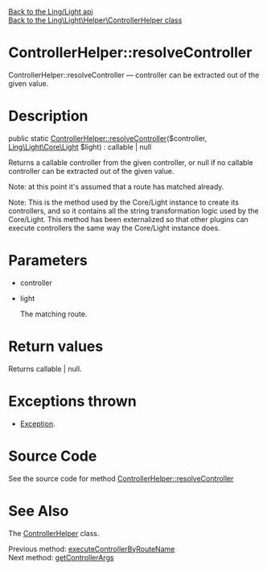 [Back to the Ling/Light api](https://github.com/lingtalfi/Light/blob/master/doc/api/Ling/Light.md)<br>
[Back to the Ling\Light\Helper\ControllerHelper class](https://github.com/lingtalfi/Light/blob/master/doc/api/Ling/Light/Helper/ControllerHelper.md)


ControllerHelper::resolveController
================



ControllerHelper::resolveController — controller can be extracted out of the given value.




Description
================


public static [ControllerHelper::resolveController](https://github.com/lingtalfi/Light/blob/master/doc/api/Ling/Light/Helper/ControllerHelper/resolveController.md)($controller, [Ling\Light\Core\Light](https://github.com/lingtalfi/Light/blob/master/doc/api/Ling/Light/Core/Light.md) $light) : callable | null




Returns a callable controller from the given controller, or null if no callable
controller can be extracted out of the given value.

Note: at this point it's assumed that a route has matched already.

Note: This is the method used by the Core/Light instance to create its controllers,
and so it contains all the string transformation logic used by the Core/Light.
This method has been externalized so that other plugins can execute controllers
the same way the Core/Light instance does.




Parameters
================


- controller

    

- light

    The matching route.


Return values
================

Returns callable | null.


Exceptions thrown
================

- [Exception](http://php.net/manual/en/class.exception.php).&nbsp;







Source Code
===========
See the source code for method [ControllerHelper::resolveController](https://github.com/lingtalfi/Light/blob/master/Helper/ControllerHelper.php#L124-L168)


See Also
================

The [ControllerHelper](https://github.com/lingtalfi/Light/blob/master/doc/api/Ling/Light/Helper/ControllerHelper.md) class.

Previous method: [executeControllerByRouteName](https://github.com/lingtalfi/Light/blob/master/doc/api/Ling/Light/Helper/ControllerHelper/executeControllerByRouteName.md)<br>Next method: [getControllerArgs](https://github.com/lingtalfi/Light/blob/master/doc/api/Ling/Light/Helper/ControllerHelper/getControllerArgs.md)<br>

